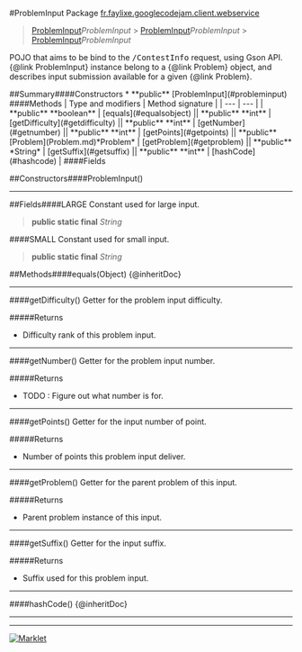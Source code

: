 #ProblemInput
Package [fr.faylixe.googlecodejam.client.webservice](README.md)<br>

> [ProblemInput](ProblemInput.md)*ProblemInput* > [ProblemInput](ProblemInput.md)*ProblemInput* > [ProblemInput](ProblemInput.md)*ProblemInput*
<p>POJO that aims to be bind to the <tt>/ContestInfo</tt>
 request, using Gson API. {@link ProblemInput} instance belong
 to a {@link Problem} object, and describes input submission
 available for a given {@link Problem}.</p>
##Summary####Constructors
* **public** [ProblemInput](#probleminput)
####Methods
| Type and modifiers | Method signature |
| --- | --- |
| **public** **boolean** | [equals](#equalsobject) || **public** **int** | [getDifficulty](#getdifficulty) || **public** **int** | [getNumber](#getnumber) || **public** **int** | [getPoints](#getpoints) || **public** [Problem](Problem.md)*Problem* | [getProblem](#getproblem) || **public** *String* | [getSuffix](#getsuffix) || **public** **int** | [hashCode](#hashcode) |
####Fields

##Constructors####ProblemInput()


---


##Fields####LARGE
Constant used for large input.
> **public static final** *String*

####SMALL
Constant used for small input.
> **public static final** *String*


##Methods####equals(Object)
{@inheritDoc}

---

####getDifficulty()
Getter for the problem input difficulty.

#####Returns
* Difficulty rank of this problem input.

---

####getNumber()
Getter for the problem input number.

#####Returns
* TODO : Figure out what number is for.

---

####getPoints()
Getter for the input number of point.

#####Returns
* Number of points this problem input deliver.

---

####getProblem()
Getter for the parent problem of this input.

#####Returns
* Parent problem instance of this input.

---

####getSuffix()
Getter for the input suffix.

#####Returns
* Suffix used for this problem input.

---

####hashCode()
{@inheritDoc}

---

---

[![Marklet](https://img.shields.io/badge/Generated%20by-Marklet-green.svg)](https://github.com/Faylixe/marklet)